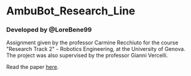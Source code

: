 # AmbuBot_Research_Line
### Developed by @LoreBene99
Assignment given by the professor Carmine Recchiuto for the course "Research Track 2" - Robotics Engineering, at the University of Genova.
The project was also supervised by the professor Gianni Vercelli.

Read the paper [here](https://github.com/LoreBene99/AmbuBot_Research_Line/blob/main/Research_Line_Smart_Ambulances.pdf).
